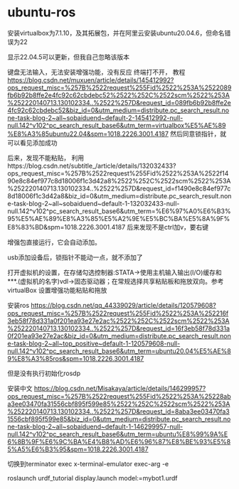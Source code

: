 # ubuntu-ros

安装virtualbox为7.1.10，及其拓展包，并在阿里云安装ubuntu20.04.6，但命名错误为22


显示22.04.5可以更新，但我自己忽略该版本

键盘无法输入，无法安装增强功能，没有反应
终端打不开，
教程
https://blog.csdn.net/muxuen/article/details/145412992?ops_request_misc=%257B%2522request%255Fid%2522%253A%2522089fb6b92b8ffe2e4fc92c62cbdebc52%2522%252C%2522scm%2522%253A%252220140713.130102334..%2522%257D&request_id=089fb6b92b8ffe2e4fc92c62cbdebc52&biz_id=0&utm_medium=distribute.pc_search_result.none-task-blog-2~all~sobaiduend~default-2-145412992-null-null.142^v102^pc_search_result_base6&utm_term=virtualbox%E5%AE%89%E8%A3%85ubuntu22.04&spm=1018.2226.3001.4187
然后同意锁指针，就可以看见添加成功


后来，发现不能粘贴，
利用https://blog.csdn.net/subtitle_/article/details/132032433?ops_request_misc=%257B%2522request%255Fid%2522%253A%2522f1490e8c84ef977c8d18006f1c3d42a8%2522%252C%2522scm%2522%253A%252220140713.130102334..%2522%257D&request_id=f1490e8c84ef977c8d18006f1c3d42a8&biz_id=0&utm_medium=distribute.pc_search_result.none-task-blog-2~all~sobaiduend~default-1-132032433-null-null.142^v102^pc_search_result_base6&utm_term=%E6%97%A0%E6%B3%95%E5%AE%89%E8%A3%85%E5%A2%9E%E5%BC%BA%E5%8A%9F%E8%83%BD&spm=1018.2226.3001.4187
后来发现不是ctrl加v，要右键

增强包直接运行，它会自动添加。

usb添加设备后，锁指针不能动一点，就不添加了

打开虚拟机的设置，在存储勾选控制器:STATA->使用主机输入输出(I/O)缓存和***.(虚拟机的名字)vdl->固态驱动器；在常规选择共享粘贴板和拖放双向。参考virtualBox 设置增强功能粘贴和拖放

安装ros
https://blog.csdn.net/qq_44339029/article/details/120579608?ops_request_misc=%257B%2522request%255Fid%2522%253A%252216f3eb58f78d331a0f201ea93e27e2ac%2522%252C%2522scm%2522%253A%252220140713.130102334..%2522%257D&request_id=16f3eb58f78d331a0f201ea93e27e2ac&biz_id=0&utm_medium=distribute.pc_search_result.none-task-blog-2~all~top_positive~default-1-120579608-null-null.142^v102^pc_search_result_base6&utm_term=ubuntu20.04%E5%AE%89%E8%A3%85ros&spm=1018.2226.3001.4187

但是没有执行初始化rosdp

安装中文
https://blog.csdn.net/Misakaya/article/details/146299957?ops_request_misc=%257B%2522request%255Fid%2522%253A%25228aba3ee03470fa31556cbf895f599e85%2522%252C%2522scm%2522%253A%252220140713.130102334..%2522%257D&request_id=8aba3ee03470fa31556cbf895f599e85&biz_id=0&utm_medium=distribute.pc_search_result.none-task-blog-2~all~sobaiduend~default-1-146299957-null-null.142^v102^pc_search_result_base6&utm_term=ubuntu%E8%99%9A%E6%8B%9F%E6%9C%BA%E4%B8%AD%E6%96%87%E8%BE%93%E5%85%A5%E6%B3%95&spm=1018.2226.3001.4187


切换到terminator
exec  x-terminal-emulator
exec-arg -e


roslaunch urdf_tutorial display.launch model:=mybot1.urdf

